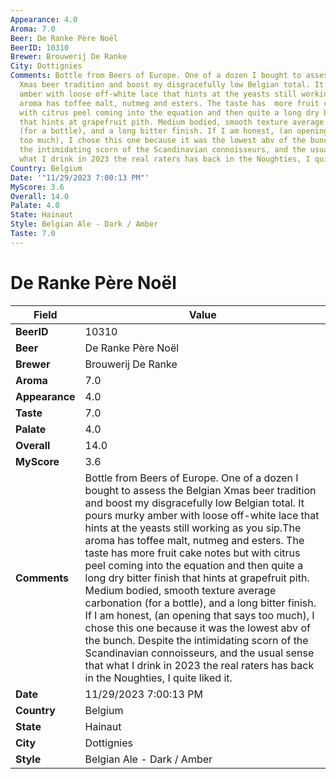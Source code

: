 ```yaml
---
Appearance: 4.0
Aroma: 7.0
Beer: De Ranke Père Noël
BeerID: 10310
Brewer: Brouwerij De Ranke
City: Dottignies
Comments: Bottle from Beers of Europe. One of a dozen I bought to assess the Belgian
  Xmas beer tradition and boost my disgracefully low Belgian total. It pours murky
  amber with loose off-white lace that hints at the yeasts still working as you sip.The
  aroma has toffee malt, nutmeg and esters. The taste has  more fruit cake notes but
  with citrus peel coming into the equation and then quite a long dry bitter finish
  that hints at grapefruit pith. Medium bodied, smooth texture average carbonation
  (for a bottle), and a long bitter finish. If I am honest, (an opening that says
  too much), I chose this one because it was the lowest abv of the bunch. Despite
  the intimidating scorn of the Scandinavian connoisseurs, and the usual sense that
  what I drink in 2023 the real raters has back in the Noughties, I quite liked it.
Country: Belgium
Date: '"11/29/2023 7:00:13 PM"'
MyScore: 3.6
Overall: 14.0
Palate: 4.0
State: Hainaut
Style: Belgian Ale - Dark / Amber
Taste: 7.0
---
```


# De Ranke Père Noël

| Field         | Value |
|---------------|-------|
| **BeerID** | 10310 |
| **Beer** | De Ranke Père Noël |
| **Brewer** | Brouwerij De Ranke |
| **Aroma** | 7.0 |
| **Appearance** | 4.0 |
| **Taste** | 7.0 |
| **Palate** | 4.0 |
| **Overall** | 14.0 |
| **MyScore** | 3.6 |
| **Comments** | Bottle from Beers of Europe. One of a dozen I bought to assess the Belgian Xmas beer tradition and boost my disgracefully low Belgian total. It pours murky amber with loose off-white lace that hints at the yeasts still working as you sip.The aroma has toffee malt, nutmeg and esters. The taste has  more fruit cake notes but with citrus peel coming into the equation and then quite a long dry bitter finish that hints at grapefruit pith. Medium bodied, smooth texture average carbonation (for a bottle), and a long bitter finish. If I am honest, (an opening that says too much), I chose this one because it was the lowest abv of the bunch. Despite the intimidating scorn of the Scandinavian connoisseurs, and the usual sense that what I drink in 2023 the real raters has back in the Noughties, I quite liked it. |
| **Date** | 11/29/2023 7:00:13 PM |
| **Country** | Belgium |
| **State** | Hainaut |
| **City** | Dottignies |
| **Style** | Belgian Ale - Dark / Amber |
